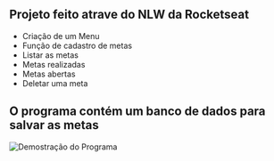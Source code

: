 ## Projeto feito atrave do NLW da  Rocketseat

- Criação de um Menu 
- Função de cadastro de metas 
- Listar as metas
- Metas realizadas
- Metas abertas
- Deletar uma meta
  
## O programa contém um banco de dados para salvar as metas ##

![Demostração do Programa](./ToDo.gif)

